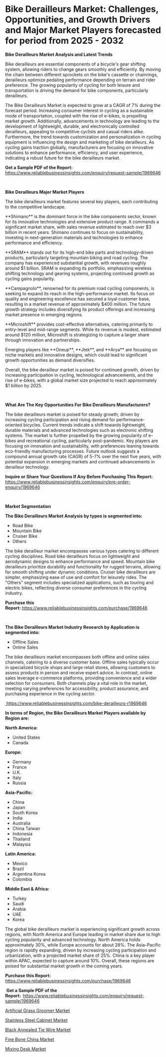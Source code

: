 <p><h1>Bike Derailleurs Market: Challenges, Opportunities, and Growth Drivers and Major Market Players forecasted for period from 2025 - 2032</h1></p><p><strong>Bike Derailleurs Market Analysis and Latest Trends</strong></p>
<p><p>Bike derailleurs are essential components of a bicycle's gear shifting system, allowing riders to change gears smoothly and efficiently. By moving the chain between different sprockets on the bike's cassette or chainrings, derailleurs optimize pedaling performance depending on terrain and rider preference. The growing popularity of cycling for both leisure and transportation is driving the demand for bike components, particularly derailleurs.</p><p>The Bike Derailleurs Market is expected to grow at a CAGR of 7% during the forecast period. Increasing consumer interest in cycling as a sustainable mode of transportation, coupled with the rise of e-bikes, is propelling market growth. Additionally, advancements in technology are leading to the development of lightweight, durable, and electronically controlled derailleurs, appealing to competitive cyclists and casual riders alike. Furthermore, the trend towards customization and personalization in cycling equipment is influencing the design and marketing of bike derailleurs. As cycling gains traction globally, manufacturers are focusing on innovative solutions to enhance performance, efficiency, and user experience, indicating a robust future for the bike derailleurs market.</p></p>
<p><strong>Get a Sample PDF of the Report:&nbsp;</strong> <a href="https://www.reliablebusinessinsights.com/enquiry/request-sample/1969646?utm_campaign=1847&utm_medium=2&utm_source=Github&utm_content=ia&utm_term=08022025&utm_id=bike-derailleurs">https://www.reliablebusinessinsights.com/enquiry/request-sample/1969646</a></p>
<p>&nbsp;</p>
<p><strong>Bike Derailleurs Major Market Players</strong></p>
<p><p>The bike derailleurs market features several key players, each contributing to the competitive landscape.</p><p>**Shimano** is the dominant force in the bike components sector, known for its innovative technologies and extensive product range. It commands a significant market share, with sales revenue estimated to reach over $3 billion in recent years. Shimano continues to focus on sustainability, investing in next-generation materials and technologies to enhance performance and efficiency.</p><p>**SRAM** stands out for its high-end bike parts and technology-driven products, particularly targeting mountain biking and road cycling. The company has experienced substantial growth, with revenues roughly around $1 billion. SRAM is expanding its portfolio, emphasizing wireless shifting technology and gearing systems, projecting continued growth as cycling gains popularity.</p><p>**Campagnolo**, renowned for its premium road cycling components, is seeking to expand its reach in the high-performance market. Its focus on quality and engineering excellence has secured a loyal customer base, resulting in a market revenue of approximately $400 million. The future growth strategy includes diversifying its product offerings and increasing market presence in emerging regions.</p><p>**Microshift** provides cost-effective alternatives, catering primarily to entry-level and mid-range segments. While its revenue is modest, estimated around $120 million, Microshift is strategizing to capture a larger share through innovation and partnerships.</p><p>Emerging players like **Oneup**, **Jtek**, and **Arya** are focusing on niche markets and innovative designs, which could lead to significant growth opportunities as demand diversifies.</p><p>Overall, the bike derailleur market is poised for continued growth, driven by increasing participation in cycling, technological advancements, and the rise of e-bikes, with a global market size projected to reach approximately $1 billion by 2025.</p></p>
<p>&nbsp;</p>
<p><strong>What Are The Key Opportunities For Bike Derailleurs Manufacturers?</strong></p>
<p><p>The bike derailleurs market is poised for steady growth, driven by increasing cycling participation and rising demand for performance-oriented bicycles. Current trends indicate a shift towards lightweight, durable materials and advanced technologies such as electronic shifting systems. The market is further propelled by the growing popularity of e-bikes and recreational cycling, particularly post-pandemic. Key players are focusing on innovation and sustainability, with preferences leaning towards eco-friendly manufacturing processes. Future outlook suggests a compound annual growth rate (CAGR) of 5-7% over the next five years, with potential expansion in emerging markets and continued advancements in derailleur technology.</p></p>
<p><strong>Inquire or Share Your Questions If Any Before Purchasing This Report:</strong> <a href="https://www.reliablebusinessinsights.com/enquiry/pre-order-enquiry/1969646?utm_campaign=1847&utm_medium=2&utm_source=Github&utm_content=ia&utm_term=08022025&utm_id=bike-derailleurs">https://www.reliablebusinessinsights.com/enquiry/pre-order-enquiry/1969646</a></p>
<p>&nbsp;</p>
<p><strong>Market Segmentation</strong></p>
<p><strong>The Bike Derailleurs Market Analysis by types is segmented into:</strong></p>
<p><ul><li>Road Bike</li><li>Mountain Bike</li><li>Cruiser Bike</li><li>Others</li></ul></p>
<p><p>The bike derailleur market encompasses various types catering to different cycling disciplines. Road bike derailleurs focus on lightweight and aerodynamic designs to enhance performance and speed. Mountain bike derailleurs prioritize durability and functionality for rugged terrains, allowing for smooth shifting under dynamic conditions. Cruiser bike derailleurs are simpler, emphasizing ease of use and comfort for leisurely rides. The "Others" segment includes specialized applications, such as touring and electric bikes, reflecting diverse consumer preferences in the cycling industry.</p></p>
<p><strong>Purchase this Report:&nbsp;</strong><a href="https://www.reliablebusinessinsights.com/purchase/1969646?utm_campaign=1847&utm_medium=2&utm_source=Github&utm_content=ia&utm_term=08022025&utm_id=bike-derailleurs">https://www.reliablebusinessinsights.com/purchase/1969646</a></p>
<p>&nbsp;</p>
<p><strong>The Bike Derailleurs Market Industry Research by Application is segmented into:</strong></p>
<p><ul><li>Offline Sales</li><li>Online Sales</li></ul></p>
<p><p>The bike derailleurs market encompasses both offline and online sales channels, catering to a diverse customer base. Offline sales typically occur in specialized bicycle shops and large retail stores, allowing customers to assess products in person and receive expert advice. In contrast, online sales leverage e-commerce platforms, providing convenience and a wider selection for consumers. Both channels play a vital role in the market, meeting varying preferences for accessibility, product assurance, and purchasing experience in the cycling sector.</p></p>
<p><a href="https://www.reliablebusinessinsights.com/bike-derailleurs-r1969646?utm_campaign=1847&utm_medium=2&utm_source=Github&utm_content=ia&utm_term=08022025&utm_id=bike-derailleurs">&nbsp;https://www.reliablebusinessinsights.com/bike-derailleurs-r1969646</a></p>
<p><strong>In terms of Region, the Bike Derailleurs Market Players available by Region are:</strong></p>
<p>
    <p> <strong> North America: </strong>
        <ul>
            <li>United States</li>
            <li>Canada</li>
        </ul>
        </p> 
    <p> <strong> Europe: </strong>
        <ul>
            <li>Germany</li>
            <li>France</li>
            <li>U.K.</li>
            <li>Italy</li>
            <li>Russia</li>
        </ul>
        </p> 
    <p> <strong> Asia-Pacific: </strong>
        <ul>
            <li>China</li>
            <li>Japan</li>
            <li>South Korea</li>
            <li>India</li>
            <li>Australia</li>
            <li>China Taiwan</li>
            <li>Indonesia</li>
            <li>Thailand</li>
            <li>Malaysia</li>
        </ul>
        </p> 
    <p> <strong> Latin America: </strong>
        <ul>
            <li>Mexico</li>
            <li>Brazil</li>
            <li>Argentina Korea</li>
            <li>Colombia</li>
        </ul>
        </p> 
    <p> <strong> Middle East & Africa: </strong>
        <ul>
            <li>Turkey</li>
            <li>Saudi</li>
            <li>Arabia</li>
            <li>UAE</li>
            <li>Korea</li>
        </ul>
    </p>
    </p>
<p><p>The global bike derailleurs market is experiencing significant growth across regions, with North America and Europe leading in market share due to high cycling popularity and advanced technology. North America holds approximately 30%, while Europe accounts for about 28%. The Asia-Pacific region is rapidly expanding, driven by increasing cycling participation and urbanization, with a projected market share of 25%. China is a key player within APAC, expected to capture around 10%. Overall, these regions are poised for substantial market growth in the coming years.</p></p>
<p><strong>Purchase this Report: </strong><a href="https://www.reliablebusinessinsights.com/purchase/1969646?utm_campaign=1847&utm_medium=2&utm_source=Github&utm_content=ia&utm_term=08022025&utm_id=bike-derailleurs">https://www.reliablebusinessinsights.com/purchase/1969646</a></p>
<p>&nbsp;<strong>Get a Sample PDF of the Report:&nbsp;&nbsp;</strong><a href="https://www.reliablebusinessinsights.com/enquiry/request-sample/1969646?utm_campaign=1847&utm_medium=2&utm_source=Github&utm_content=ia&utm_term=08022025&utm_id=bike-derailleurs">https://www.reliablebusinessinsights.com/enquiry/request-sample/1969646</a></p>
<p><strong></strong></p>
<p><p><a href="https://github.com/feeqahrndz/Market-Research-Report-List-1/blob/main/artificial-grass-groomer-market.md?utm_campaign=1847&utm_medium=2&utm_source=Github&utm_content=ia&utm_term=08022025&utm_id=bike-derailleurs">Artificial Grass Groomer Market</a></p><p><a href="https://github.com/elodielamto06/Market-Research-Report-List-1/blob/main/stainless-steel-cabinet-market.md?utm_campaign=1847&utm_medium=2&utm_source=Github&utm_content=ia&utm_term=08022025&utm_id=bike-derailleurs">Stainless Steel Cabinet Market</a></p><p><a href="https://github.com/butiyadubot/Market-Research-Report-List-1/blob/main/black-annealed-tie-wire-market.md?utm_campaign=1847&utm_medium=2&utm_source=Github&utm_content=ia&utm_term=08022025&utm_id=bike-derailleurs">Black Annealed Tie Wire Market</a></p><p><a href="https://github.com/taxyevgwlle/Market-Research-Report-List-1/blob/main/fine-bone-china-market.md?utm_campaign=1847&utm_medium=2&utm_source=Github&utm_content=ia&utm_term=08022025&utm_id=bike-derailleurs">Fine Bone China Market</a></p><p><a href="https://github.com/donkalucine10/Market-Research-Report-List-1/blob/main/mixing-desk-market.md?utm_campaign=1847&utm_medium=2&utm_source=Github&utm_content=ia&utm_term=08022025&utm_id=bike-derailleurs">Mixing Desk Market</a></p></p>